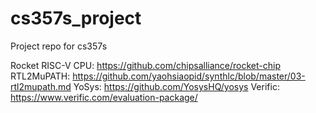 # cs357s_project
Project repo for cs357s

Rocket RISC-V CPU: https://github.com/chipsalliance/rocket-chip
RTL2MuPATH: https://github.com/yaohsiaopid/synthlc/blob/master/03-rtl2mupath.md
YoSys: https://github.com/YosysHQ/yosys
Verific: https://www.verific.com/evaluation-package/
